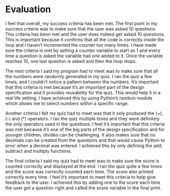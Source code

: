 # Evaluation
I feel that overall, my success criteria has been met. The first point in my success criteria was to make sure that the user was asked 10 questions. This criteria has been met and the user does indeed get asked 10 questions. This is important because it confirms that all the code is correctly inside the loop and I haven’t incremented the counter too many times. I have made sure the criteria is met by setting a counter variable to start as 1 and every time a question is asked the variable had one added to it. Once the variable reaches 10, one last question is asked and then the loop stops.

The next criteria I said my program had to meet was to make sure that all the numbers were randomly generated.in my quiz. I ran the quiz a few times, and I couldn’t notice a pattern between the numbers. It’s important that this criteria is met because it’s an important part of the design specification and it provides reusability for the quiz. This would help it in a real life setting.   I have achieved this by using Python’s random module which allows me to select numbers within a specific range.
	
Another criteria I felt my quiz had to meet was that it only produced the (+),(-) and (*) operators. I ran the quiz multiple times and they were definitely the only operators used in the questions. I feel it’s important that this criteria was met because it’s one of the big parts of the design specification and for younger children, divides can be challenging. It also makes sure that no decimals can be created from the questions and that would cause Python to error when a decimal was entered. I achieved this by only defining the add, subtract and multiply functions.
	
The final criteria I said my quiz had to meet was to make sure the score is counted correctly and displayed at the end. I ran the quiz quite a few times and the score was correctly counted each time. The score also printed correctly every time. I feel it’s important to meet this criteria to help give feedback to the user. I achieved this by adding one to the score each time the user got a question right and called the score variable in the final print.
